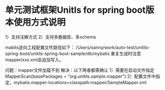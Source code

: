 # 单元测试框架Unitls for spring boot版本使用方式说明
1）支持注解方式
2）支持多数据库、多schema



mabits逆向工程配置文件路径如下：
/Users/sanny/work/auto-test/unitils-spring-boot/unitils-spring-boot-sample/db/mybatis
重复生成时注意mapper/xxx.xml会追加写入。

问题：mapper文件加载不到
解决：以下两者都需确认
1）需要在启动文件指定MapperScan(basePackages = "org.unitils.sample.mapper")
2）配置文件中指定，mybatis.mapper-locations=classpath:mapper/SampleMapper.xml